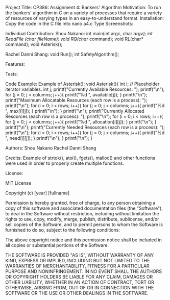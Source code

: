 Project Title:
CP386: Assignment 4: Bankers' Algorithm
Motivation:
To run the bankers' algorithm in C on a variety of processes that require a variety of resources of varying types in an easy-to-understand format.
Installation:
Copy the code in the C file into nano a4.c
Type
Screenshots:

Individual Contribution:
Shou Nakano:
int main(int argc, char **argv);
int ReadFile (char* fileName);
void RQ(char* command);
void RL(char* command);
void Asterisk();

Rachel Danni Shang:
void Run();
int SafetyAlgorithm();

Features:

Tests:

Code Example:
Example of Asterisk():
void Asterisk(){
	int i; // Placeholder iterator variables.
	int j;
	printf("Currently Available Resources: ");
	printf("\n");
	for (j = 0; j < columns; j++){
		printf("%d ", available[j]);
	}
	printf("\n");
	printf("Maximum Allocatable Resources (each row is a process): ");
	printf("\n");
	for (i = 0; i < rows; i++){
		for (j = 0; j < columns; j++){
			printf("%d ", max[i][j]);
		}
		printf("\n");
	}
	printf("\n");
	printf("Currently Allocated Resources (each row is a process): ");
	printf("\n");
	for (i = 0; i < rows; i++){
		for (j = 0; j < columns; j++){
			printf("%d ", allocation[i][j]);
		}
		printf("\n");
	}
	printf("\n");
	printf("Currently Needed Resources (each row is a process): ");
	printf("\n");
	for (i = 0; i < rows; i++){
		for (j = 0; j < columns; j++){
			printf("%d ", need[i][j]);
		}
		printf("\n");
	}
	printf("\n");
}

Authors:
Shou Nakano
Rachel Danni Shang

Credits:
Example of strtok(), atoi(), fgets(), malloc() and other functions were used in order to properly create multiple functions.

License:

MIT License

Copyright (c) [year] [fullname]

Permission is hereby granted, free of charge, to any person obtaining a copy
of this software and associated documentation files (the "Software"), to deal
in the Software without restriction, including without limitation the rights
to use, copy, modify, merge, publish, distribute, sublicense, and/or sell
copies of the Software, and to permit persons to whom the Software is
furnished to do so, subject to the following conditions:

The above copyright notice and this permission notice shall be included in all
copies or substantial portions of the Software.

THE SOFTWARE IS PROVIDED "AS IS", WITHOUT WARRANTY OF ANY KIND, EXPRESS OR
IMPLIED, INCLUDING BUT NOT LIMITED TO THE WARRANTIES OF MERCHANTABILITY,
FITNESS FOR A PARTICULAR PURPOSE AND NONINFRINGEMENT. IN NO EVENT SHALL THE
AUTHORS OR COPYRIGHT HOLDERS BE LIABLE FOR ANY CLAIM, DAMAGES OR OTHER
LIABILITY, WHETHER IN AN ACTION OF CONTRACT, TORT OR OTHERWISE, ARISING FROM,
OUT OF OR IN CONNECTION WITH THE SOFTWARE OR THE USE OR OTHER DEALINGS IN THE
SOFTWARE.